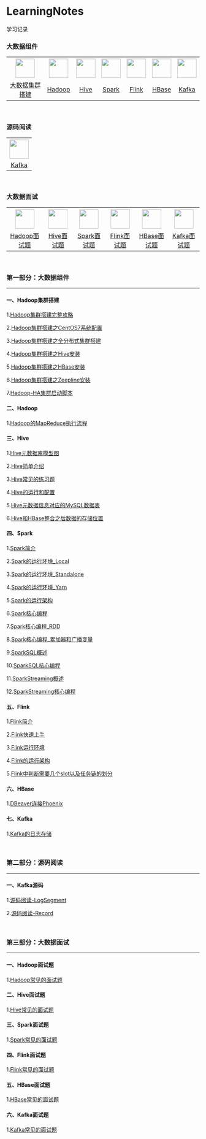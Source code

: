 # LearningNotes

学习记录



### 大数据组件

<table>
    <tr align="center">
      <th><a href="#一大数据集群搭建"><img width="50px" src="https://yanko24-note.oss-cn-zhangjiakou.aliyuncs.com/images/Big-data-cluster-onstruction.png?Expires=1702479517&OSSAccessKeyId=TMP.3KhMWmFuEHDZPxB8kjZxf12dsF1Tc9adw7JHDyLoMWf5i8rDAJYNRAzAabL2gVTH8rdQAgu93EZReJmd9kjDNt1vcQSBAu&Signature=i87t389CfnhdOe7xxeIpmnfXjy0%3D" text-align="center" vertical-align="middle"></th></a>
      <th><a href="#二Hadoop"><img width="50px" src="https://yanko24-note.oss-cn-zhangjiakou.aliyuncs.com/images/hadoop.jpg?Expires=1702479531&OSSAccessKeyId=TMP.3KhMWmFuEHDZPxB8kjZxf12dsF1Tc9adw7JHDyLoMWf5i8rDAJYNRAzAabL2gVTH8rdQAgu93EZReJmd9kjDNt1vcQSBAu&Signature=FPdciJjn%2F7TFLbKRWKev81jG680%3D"></th></a>
      <th><a href="#三Hive"><img width="50px" src="https://yanko24-note.oss-cn-zhangjiakou.aliyuncs.com/images/hive.jpg?Expires=1702479543&OSSAccessKeyId=TMP.3KhMWmFuEHDZPxB8kjZxf12dsF1Tc9adw7JHDyLoMWf5i8rDAJYNRAzAabL2gVTH8rdQAgu93EZReJmd9kjDNt1vcQSBAu&Signature=OhaQm4GpSzholRa8Z44rEsF3nI0%3D"></th></a>
      <th><a href="#四Spark"><img width="50px" src="https://yanko24-note.oss-cn-zhangjiakou.aliyuncs.com/images/spark.jpg?Expires=1702479554&OSSAccessKeyId=TMP.3KhMWmFuEHDZPxB8kjZxf12dsF1Tc9adw7JHDyLoMWf5i8rDAJYNRAzAabL2gVTH8rdQAgu93EZReJmd9kjDNt1vcQSBAu&Signature=jUZzMwtVPDDACwoQAp8jeBXAA9s%3D"></th></a>
      <th><a href="#五Flink"><img width="50px" src="https://yanko24-note.oss-cn-zhangjiakou.aliyuncs.com/images/flink.png?Expires=1702479566&OSSAccessKeyId=TMP.3KhMWmFuEHDZPxB8kjZxf12dsF1Tc9adw7JHDyLoMWf5i8rDAJYNRAzAabL2gVTH8rdQAgu93EZReJmd9kjDNt1vcQSBAu&Signature=LYgxnIxEfZ9kRuCyLslP78qx3aE%3D"></th></a>
      <th><a href="#六HBase"><img width="50px" src="https://yanko24-note.oss-cn-zhangjiakou.aliyuncs.com/images/hbase.png?Expires=1702479576&OSSAccessKeyId=TMP.3KhMWmFuEHDZPxB8kjZxf12dsF1Tc9adw7JHDyLoMWf5i8rDAJYNRAzAabL2gVTH8rdQAgu93EZReJmd9kjDNt1vcQSBAu&Signature=LocjnWV5WgOMCoZBT6bBi0hChds%3D"></a></th>
      <th><a href="#七Kafka"><img width="50px" src="https://yanko24-note.oss-cn-zhangjiakou.aliyuncs.com/images/kafka.png?Expires=1702479586&OSSAccessKeyId=TMP.3KhMWmFuEHDZPxB8kjZxf12dsF1Tc9adw7JHDyLoMWf5i8rDAJYNRAzAabL2gVTH8rdQAgu93EZReJmd9kjDNt1vcQSBAu&Signature=OCz8Q0w6Jd0tWCHp68lnbX8RauU%3D"></a></th>
    </tr>
    <tr align="center">
      <td><a href="#一大数据集群搭建">大数据集群搭建</a></td>
      <td><a href="#二Hadoop">Hadoop</a></td>
      <td><a href="#三Hive">Hive</a></td>
      <td><a href="#四Spark">Spark</a></td>
      <td><a href="#五Flink">Flink</a></td>
      <td><a href="#六HBase">HBase</a></td>
      <td><a href="#七Kafka">Kafka</a></td>
    </tr>
</table>


<br>

### 源码阅读

<table>
    <tr align="center">
        <th><a href="#一Kafka源码"><img width="50px" src="https://yanko24-note.oss-cn-zhangjiakou.aliyuncs.com/images/kafka.png?Expires=1702479601&OSSAccessKeyId=TMP.3KhMWmFuEHDZPxB8kjZxf12dsF1Tc9adw7JHDyLoMWf5i8rDAJYNRAzAabL2gVTH8rdQAgu93EZReJmd9kjDNt1vcQSBAu&Signature=hvQU5TfTnyZ4y7PeyaBbmS%2FDBRk%3D"></a></th>
    </tr>
    <tr align="center">
      <td><a href="#一Kafka源码">Kafka</a></td>
    </tr>
</table>


<br>

### 大数据面试

<table>
    <tr align="center">
      <th><a href="#一Hadoop面试题"><img width="50px" src="https://yanko24-note.oss-cn-zhangjiakou.aliyuncs.com/images/hadoop.jpg?Expires=1702479613&OSSAccessKeyId=TMP.3KhMWmFuEHDZPxB8kjZxf12dsF1Tc9adw7JHDyLoMWf5i8rDAJYNRAzAabL2gVTH8rdQAgu93EZReJmd9kjDNt1vcQSBAu&Signature=m8Vw7PMGeOyFRUHNXUxZOqh17Bc%3D"></th></a>
      <th><a href="#二Hive面试题"><img width="50px" src="https://yanko24-note.oss-cn-zhangjiakou.aliyuncs.com/images/hive.jpg?Expires=1702479622&OSSAccessKeyId=TMP.3KhMWmFuEHDZPxB8kjZxf12dsF1Tc9adw7JHDyLoMWf5i8rDAJYNRAzAabL2gVTH8rdQAgu93EZReJmd9kjDNt1vcQSBAu&Signature=xHH4fWSb1PVc0r71OZkpRjZu%2F6A%3D"></th></a>
      <th><a href="#三Spark面试题"><img width="50px" src="https://yanko24-note.oss-cn-zhangjiakou.aliyuncs.com/images/spark.jpg?Expires=1702479631&OSSAccessKeyId=TMP.3KhMWmFuEHDZPxB8kjZxf12dsF1Tc9adw7JHDyLoMWf5i8rDAJYNRAzAabL2gVTH8rdQAgu93EZReJmd9kjDNt1vcQSBAu&Signature=J4E%2FTHu%2BZQgC6Q6f2xx7SFmcCps%3D"></th></a>
      <th><a href="#四Flink面试题"><img width="50px" src="https://yanko24-note.oss-cn-zhangjiakou.aliyuncs.com/images/flink.png?Expires=1702479641&OSSAccessKeyId=TMP.3KhMWmFuEHDZPxB8kjZxf12dsF1Tc9adw7JHDyLoMWf5i8rDAJYNRAzAabL2gVTH8rdQAgu93EZReJmd9kjDNt1vcQSBAu&Signature=U6DN6eHTADw9OC9M9L8J8IG%2BdMw%3D"></th></a>
      <th><a href="#五HBase面试题"><img width="50px" src="https://yanko24-note.oss-cn-zhangjiakou.aliyuncs.com/images/hbase.png?Expires=1702479651&OSSAccessKeyId=TMP.3KhMWmFuEHDZPxB8kjZxf12dsF1Tc9adw7JHDyLoMWf5i8rDAJYNRAzAabL2gVTH8rdQAgu93EZReJmd9kjDNt1vcQSBAu&Signature=Fls3NrUDqPMwJoFf5IJLQOghyxg%3D"></a></th>
      <th><a href="#六Kafka面试题"><img width="50px" src="https://yanko24-note.oss-cn-zhangjiakou.aliyuncs.com/images/kafka.png?Expires=1702479662&OSSAccessKeyId=TMP.3KhMWmFuEHDZPxB8kjZxf12dsF1Tc9adw7JHDyLoMWf5i8rDAJYNRAzAabL2gVTH8rdQAgu93EZReJmd9kjDNt1vcQSBAu&Signature=wyVsWwF1cs3tQdG8%2BB%2B6Q20ZvwE%3D"></a></th>
    </tr>
    <tr align="center">
      <td><a href="#一Hadoop面试题">Hadoop面试题</a></td>
      <td><a href="#二Hive面试题">Hive面试题</a></td>
      <td><a href="#三Spark面试题">Spark面试题</a></td>
      <td><a href="#四Flink面试题">Flink面试题</a></td>
      <td><a href="#五HBase面试题">HBase面试题</a></td>
      <td><a href="#六Kafka面试题">Kafka面试题</a></td>
    </tr>
</table>


<br>

### 第一部分：大数据组件

---

#### 一、Hadoop集群搭建

1.[Hadoop集群搭建完整攻略](集群搭建/Hadoop集群搭建/Hadoop集群搭建完整攻略.md)

2.[Hadoop集群搭建之CentOS7系统配置](集群搭建/Hadoop集群搭建/Hadoop集群搭建之CentOS7系统配置.md)

3.[Hadoop集群搭建之全分布式集群搭建](集群搭建/Hadoop集群搭建/Hadoop集群搭建之全分布式集群搭建.md)

4.[Hadoop集群搭建之Hive安装](集群搭建/Hadoop集群搭建/Hadoop集群搭建之Hive安装.md)

5.[Hadoop集群搭建之HBase安装](集群搭建/Hadoop集群搭建/Hadoop集群搭建之HBase安装.md)

6.[Hadoop集群搭建之Zeepline安装](集群搭建/Hadoop集群搭建/Hadoop集群搭建之Zeepline安装.md)

7.[Hadoop-HA集群启动脚本](集群搭建/Hadoop集群搭建/Hadoop-HA集群启动脚本.md)

#### 二、Hadoop

1.[Hadoop的MapReduce执行流程](Hadoop/images/mapreduce执行流程.jpg)

#### 三、Hive

1.[Hive元数据库模型图](http://typora-image.test.upcdn.net/images/20200904223941.png)

2.[Hive简单介绍](Hive/Hive简单介绍.md)

3.[Hive常见的练习题](Hive/Hive常见的练习题.md)

4.[Hive的运行和配置](Hive/Hive的运行和配置.md)

5.[Hive元数据信息对应的MySQL数据表](Hive/Hive元数据信息对应的MySQL数据表.md)

6.[Hive和HBase整合之后数据的存储位置](Hive/Hive和HBase整合之后数据的存储位置.md)

#### 四、Spark

1.[Spark简介](Spark/Spark简介.md)

2.[Spark的运行环境_Local](Spark/Spark的运行环境_Local.md)

3.[Spark的运行环境_Standalone](Spark/Spark的运行环境_Standalone.md)

4.[Spark的运行环境_Yarn](Spark/Spark的运行环境_Yarn.md)

5.[Spark的运行架构](Spark/Spark的运行架构.md)

6.[Spark核心编程](Spark/Spark核心编程.md)

7.[Spark核心编程_RDD](Spark/Spark核心编程_RDD.md)

8.[Spark核心编程_累加器和广播变量](Spark/Spark核心编程_累加器和广播变量.md)

9.[SparkSQL概述](Spark/Spark概述.md)

10.[SparkSQL核心编程](Spark/SparkSQL核心编程.md)

11.[SparkStreaming概述](Spark/SparkStreaming概述.md)

12.[SparkStreaming核心编程](Spark/SparkStreaming核心编程.md)

#### 五、Flink

1.[Flink简介](Flink/Flink简介.md)

2.[Flink快速上手](Flink/Flink快速上手.md)

3.[Flink运行环境](Flink/Flink运行环境.md)

4.[Flink的运行架构](Flink/Flink的运行架构.md)

5.[Flink中判断需要几个slot以及任务链的划分](Flink/Flink中判断需要几个slot以及任务链的划分.md)

#### 六、HBase

1.[DBeaver连接Phoenix](HBase/DBeaver连接Phoenix.md)

#### 七、Kafka

1.[Kafka的日志存储](Kafka/Kafka的日志存储.md)

<br>

### 第二部分：源码阅读

---

#### 一、Kafka源码

1.[源码阅读-LogSegment](Kafka/源码阅读-LogSegment.md)

2.[源码阅读-Record](Kafka/源码阅读-Record.md)

<br>

### 第三部分：大数据面试

---

#### 一、Hadoop面试题

1.[Hadoop常见的面试题](Hadoop/Hadoop常见的面试题.md)

#### 二、Hive面试题

1.[Hive常见的面试题](Hive/Hive常见的面试题.md)

#### 三、Spark面试题

1.[Spark常见的面试题](Spark/Spark常见的面试题.md)

#### 四、Flink面试题

1.[Flink常见的面试题](Flink/Flink常见的面试题.md)

#### 五、HBase面试题

1.[HBase常见的面试题](HBase/HBase常见的面试题.md)

#### 六、Kafka面试题

1.[Kafka常见的面试题](Kafka/Kafka常见的面试题.md)
